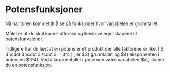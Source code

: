 # Potensfunksjoner

Nå har turen kommet til å se på funksjoner hvor variabelen er grunntallet.

Målet er at du skal kunne utforske og beskrive egenskapene til potensfunksjoner. 

Tidligere har du lært at en potens er et produkt der alle faktorene er like. I $ 3 \cdot 3 \cdot 3 \cdot 3 = 3^4 \) , er $3\) grunntallet og $4\) eksponenten i potensen $3^4\). Ved å la grunntallet i potensen være variabelen $x\), skaper du en potensfunksjon.